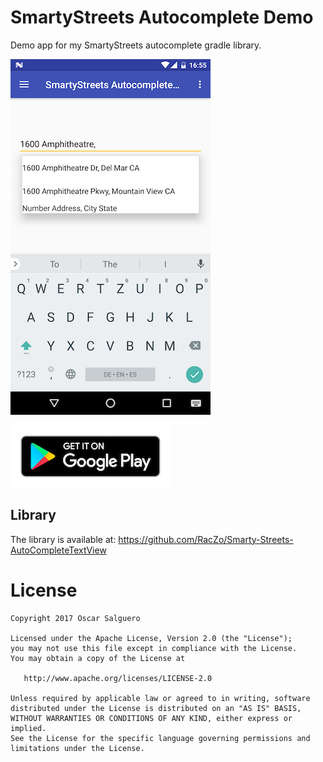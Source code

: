 # SmartyStreets Autocomplete Demo

Demo app for my SmartyStreets autocomplete gradle library.

![Autocomplete Demo](screenshots/autocomplete-demo.png)

[![Get it on Google Play](google-play-badge.png)](https://play.google.com/store/apps/details?id=com.oscarsalguero.smartystreetsautocomplete.demo)

## Library

The library is available at: https://github.com/RacZo/Smarty-Streets-AutoCompleteTextView


License
=======

    Copyright 2017 Oscar Salguero

    Licensed under the Apache License, Version 2.0 (the "License");
    you may not use this file except in compliance with the License.
    You may obtain a copy of the License at

       http://www.apache.org/licenses/LICENSE-2.0

    Unless required by applicable law or agreed to in writing, software
    distributed under the License is distributed on an "AS IS" BASIS,
    WITHOUT WARRANTIES OR CONDITIONS OF ANY KIND, either express or implied.
    See the License for the specific language governing permissions and
    limitations under the License.

